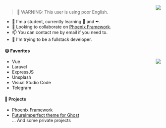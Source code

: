 <img align="right" src="https://github-readme-stats.vercel.app/api/top-langs/?username=lss233&layout=compact" />  
  
 > 🚧 WARNING: This user is using poor English.
- 🌱 I'm a student, currently learning 🎨 and ✒.
- 👯 Looking to collaborate on [Phoenix Framework](https://github.com/ThePhoenixMC/PhoenixAPI).  
- 📫 You can contact me by email if you need to.
- 🤔 I'm trying to be a fullstack developer.

#### 😋 Favorites
<img align="right" src="https://github-readme-stats.vercel.app/api?username=lss233&show_icons=true" />

* Vue
* Laravel
* ExpressJS
* Unsplash
* Visual Studio Code
* Telegram

#### 🍭 Projects
* [Phoenix Framework](https://github.com/ThePhoenixMC/PhoenixAPI)
* [FutureImperfect theme for Ghost](https://github.com/lss233/Ghost-FutureImperfect)  
... And some private projects


<!--
**lss233/lss233** is a ✨ _special_ ✨ repository because its `README.md` (this file) appears on your GitHub profile.

Here are some ideas to get you started:

- 🔭 I’m currently working on ...
- 🌱 I’m currently learning ...
- 👯 I’m looking to collaborate on ...
- 🤔 I’m looking for help with ...
- 💬 Ask me about ...
- 📫 How to reach me: ...
- 😄 Pronouns: ...
- ⚡ Fun fact: ...
-->
